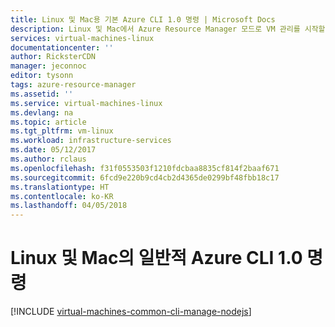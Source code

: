 ```yaml
---
title: Linux 및 Mac용 기본 Azure CLI 1.0 명령 | Microsoft Docs
description: Linux 및 Mac에서 Azure Resource Manager 모드로 VM 관리를 시작할 수 있는 기본 Azure CLI 1.0 명령
services: virtual-machines-linux
documentationcenter: ''
author: RicksterCDN
manager: jeconnoc
editor: tysonn
tags: azure-resource-manager
ms.assetid: ''
ms.service: virtual-machines-linux
ms.devlang: na
ms.topic: article
ms.tgt_pltfrm: vm-linux
ms.workload: infrastructure-services
ms.date: 05/12/2017
ms.author: rclaus
ms.openlocfilehash: f31f0553503f1210fdcbaa8835cf814f2baaf671
ms.sourcegitcommit: 6fcd9e220b9cd4cb2d4365de0299bf48fbb18c17
ms.translationtype: HT
ms.contentlocale: ko-KR
ms.lasthandoff: 04/05/2018
---
```

# <a name="common-azure-cli-10-commands-on-linux-and-mac"></a>Linux 및 Mac의 일반적 Azure CLI 1.0 명령
[!INCLUDE [virtual-machines-common-cli-manage-nodejs](../../../includes/virtual-machines-common-cli-manage-nodejs.md)]